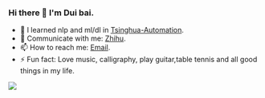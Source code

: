 ### Hi there 👋 I'm Dui bai.

- 🌱 I learned nlp and ml/dl in [Tsinghua-Automation](https://www.au.tsinghua.edu.cn/).
- 💬 Communicate with me: [Zhihu](https://www.zhihu.com/people/coder_duibai).
- 📫 How to reach me: [Email](mailto:li-jz18@tsinghua.org.cn).
- ⚡ Fun fact: Love music, calligraphy, play guitar,table tennis and all good things in my life.

<a href="https://yizhen20133868.github.io/">
  <img align="left" src="https://github-readme-stats.vercel.app/api?username=coder-duibai&count_private=true&show_icons=true" />
</a>  
